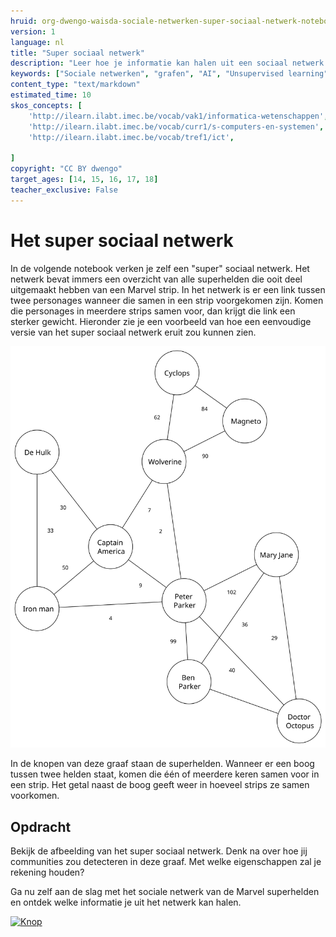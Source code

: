 ```yaml
---
hruid: org-dwengo-waisda-sociale-netwerken-super-sociaal-netwerk-notebook
version: 1
language: nl
title: "Super sociaal netwerk"
description: "Leer hoe je informatie kan halen uit een sociaal netwerk."
keywords: ["Sociale netwerken", "grafen", "AI", "Unsupervised learning"]
content_type: "text/markdown"
estimated_time: 10
skos_concepts: [
    'http://ilearn.ilabt.imec.be/vocab/vak1/informatica-wetenschappen', 
    'http://ilearn.ilabt.imec.be/vocab/curr1/s-computers-en-systemen',
    'http://ilearn.ilabt.imec.be/vocab/tref1/ict',

]
copyright: "CC BY dwengo"
target_ages: [14, 15, 16, 17, 18]
teacher_exclusive: False
---
```


# Het super sociaal netwerk

In de volgende notebook verken je zelf een "super" sociaal netwerk. Het netwerk bevat immers een overzicht van alle superhelden die ooit deel uitgemaakt hebben van een Marvel strip. In het netwerk is er een link tussen twee personages wanneer die samen in een strip voorgekomen zijn. Komen die personages in meerdere strips samen voor, dan krijgt die link een sterker gewicht. Hieronder zie je een voorbeeld van hoe een eenvoudige versie van het super sociaal netwerk eruit zou kunnen zien.

!["Voorbeeld super sociaal netwerk"](img/voorbeeld_sociale_graaf_min_dist.svg)

In de knopen van deze graaf staan de superhelden. Wanneer er een boog tussen twee helden staat, komen die één of meerdere keren samen voor in een strip. Het getal naast de boog geeft weer in hoeveel strips ze samen voorkomen. 

<div class="dwengo-content assignment">
<h2 class="title">Opdracht</h2>
<div class="content">
Bekijk de afbeelding van het super sociaal netwerk. Denk na over hoe jij communities zou detecteren in deze graaf. Met welke eigenschappen zal je rekening houden?
</div>
</div>

Ga nu zelf aan de slag met het sociale netwerk van de Marvel superhelden en ontdek welke informatie je uit het netwerk kan halen.

[![](images/Knop.png "Knop")](https://kiks.ilabt.imec.be/hub/tmplogin?id=waisda_sociale_netwerken_super_sociaal_netwerk "Notebook transfer learning")